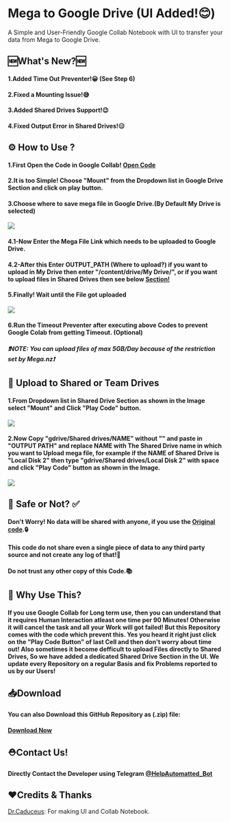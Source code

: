 # Mega to Google Drive (UI Added!😊)
A Simple and User-Friendly Google Collab Notebook with UI to transfer your data from Mega to Google Drive.

## 🆕What's New?🆕
<h4>1.Added Time Out Preventer!😀 (See Step 6)</h4>
<h4>2.Fixed a Mounting Issue!😅</h4>
<h4>3.Added Shared Drives Support!😉</h4>
<h4>4.Fixed Output Error in Shared Drives!😑</h4>

## ⚙️ How to Use ? 
<h4> 1.First Open the Code in Google Collab! <a href="https://colab.research.google.com/github/TheCaduceus/Mega-to-Google-Drive/blob/main/Mega_downloader.ipynb">Open Code</a> </h4>
<h4> 2.It is too Simple! Choose "Mount" from the Dropdown list in Google Drive Section and click on play button. </h4>
<h4> 3.Choose where to save mega file in Google Drive.(By Default My Drive is selected) </h4>
<img src="https://github.com/TheCaduceus/Mega-to-Google-Drive/blob/main/img/70.png?raw=true">
<h4> 4.1-Now Enter the Mega File Link which needs to be uploaded to Google Drive.</h4>
<h4> 4.2-After this Enter OUTPUT_PATH (Where to upload?) if you want to upload in My Drive then enter "/content/drive/My Drive/", or if you want to upload files in Shared Drives then see below <a href="#-upload-to-shared-or-team-drives">Section!</a></h4>
<h4> 5.Finally! Wait until the File got uploaded </h4>
<img src="https://github.com/TheCaduceus/Mega-to-Google-Drive/blob/main/img/71.png?raw=true">
<h4> 6.Run the Timeout Preventer after executing above Codes to prevent Google Colab from getting Timeout. (Optional)</h4>
<h5> <b><i>❗NOTE: You can upload files of max 5GB/Day because of the restriction set by Mega.nz❗</i></b></h5>
<h2>📂 Upload to Shared or Team Drives</h2>
<h4>1.From Dropdown list in Shared Drive Section as shown in the Image select "Mount" and Click "Play Code" button.</h4>
<img src="https://github.com/TheCaduceus/Mega-to-Google-Drive/blob/main/img/73.png?raw=true">
<h4>2.Now Copy "gdrive/Shared drives/NAME" without "" and paste in "OUTPUT PATH" and replace NAME with The Shared Drive name in which you want to Upload mega file, for example if the NAME of Shared Drive is "Local Disk 2" then type "gdrive/Shared drives/Local Disk 2" with space and click "Play Code" button as shown in the Image.</h4>
<img src="https://github.com/TheCaduceus/Mega-to-Google-Drive/blob/main/img/74.png?raw=true">
<h2> 🔐 Safe or Not? ✅</h2>
<h4> Don't Worry! No data will be shared with anyone, if you use the <a href="https://github.com/TheCaduceus/Mega-to-Google-Drive">Original code</a>.🔒</h4>
<h4> This code do not share even a single piece of data to any third party source and not create any log of that!🔑</h4>
<h4> Do not trust any other copy of this Code.📚</h4>
<h2> 🤔 Why Use This?</h2>
<h4>If you use Google Collab for Long term use, then you can understand that it requires Human Interaction atleast one time per 90 Minutes! Otherwise it will cancel the task and all your Work will got failed! But this Repository comes with the code which prevent this. Yes you heard it right just click on the "Play Code Button" of last Cell and then don't worry about time out! Also sometimes it become defficult to upload Files directly to Shared Drives, So we have added a dedicated Shared Drive Section in the UI. We update every Repository on a regular Basis and fix Problems reported to us by our Users!</h4>
<h2> 📥Download</h2>
<h4> You can also Download this GitHub Repository as (.zip) file:</h4>
<h4> <a href="https://github.com/TheCaduceus/Mega-to-Google-Drive/archive/refs/heads/main.zip">Download Now</a></h4>
<h2>⛑Contact Us!</h2>
<h4>Directly Contact the Developer using Telegram <a href="https://telegram.me/HelpAutomatted_Bot">@HelpAutomatted_Bot</a></h4>
<h2>❤️Credits & Thanks</h2>
<p><a href="https://github.com/TheCaduceus">Dr.Caduceus</a>: For making UI and Collab Notebook.</p>
